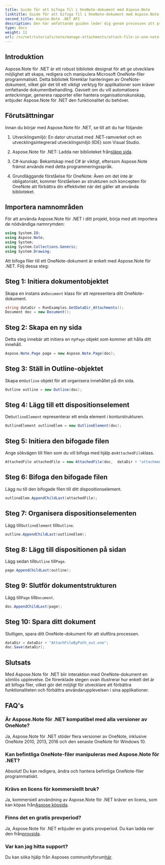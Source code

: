 ```yaml
---
title: Guide för att bifoga fil i OneNote-dokument med Aspose.Note
linktitle: Guide för att bifoga fil i OneNote-dokument med Aspose.Note
second_title: Aspose.Note .NET API
description: Den här omfattande guiden leder dig genom processen att programmatiskt bifoga filer till OneNote-dokument, så att du kan lyfta dina antecknings- och dokumenthanteringsuppgifter. Med tydliga, steg-för-steg-instruktioner och användbara vanliga frågor.
type: docs
weight: 11
url: /sv/net/tutorials/note/manage-attachments/attach-file-in-one-note-documents/
---
```

## Introduktion

Aspose.Note för .NET är ett robust bibliotek designat för att ge utvecklare möjlighet att skapa, redigera och manipulera Microsoft OneNote-filer programmatiskt. Detta bibliotek förenklar hanteringen av OneNote-dokument, vilket gör det till ett viktigt verktyg för applikationer som kräver omfattande dokumentbehandling. Oavsett om du vill automatisera anteckningar, generera rapporter eller hantera organisationskunskap, erbjuder Aspose.Note för .NET den funktionalitet du behöver.

## Förutsättningar

Innan du börjar med Aspose.Note för .NET, se till att du har följande:

1. Utvecklingsmiljö: En dator utrustad med .NET-ramverket och en utvecklingsintegrerad utvecklingsmiljö (IDE) som Visual Studio.
  
2.  Aspose.Note för .NET: Ladda ner biblioteket från[släpp sida](https://releases.aspose.com/note/net/).

3. C#-kunskap: Bekantskap med C# är viktigt, eftersom Aspose.Note främst används med detta programmeringsspråk.

4. Grundläggande förståelse för OneNote: Även om det inte är obligatoriskt, kommer förståelsen av strukturen och koncepten för OneNote att förbättra din effektivitet när det gäller att använda biblioteket.

## Importera namnområden

För att använda Aspose.Note för .NET i ditt projekt, börja med att importera de nödvändiga namnrymden:

```csharp
using System.IO;
using Aspose.Note;
using System;
using System.Collections.Generic;
using System.Drawing;
```

Att bifoga filer till ett OneNote-dokument är enkelt med Aspose.Note för .NET. Följ dessa steg:

## Steg 1: Initiera dokumentobjektet

 Skapa en instans av`Document` klass för att representera ditt OneNote-dokument.

```csharp
string dataDir = RunExamples.GetDataDir_Attachments();
Document doc = new Document();
```

## Steg 2: Skapa en ny sida

 Detta steg innebär att initiera en ny`Page` objekt som kommer att hålla ditt innehåll.

```csharp
Aspose.Note.Page page = new Aspose.Note.Page(doc);
```

## Steg 3: Ställ in Outline-objektet

 Skapa en`Outline` objekt för att organisera innehållet på din sida.

```csharp
Outline outline = new Outline(doc);
```

## Steg 4: Lägg till ett dispositionselement

 De`OutlineElement` representerar ett enda element i konturstrukturen.

```csharp
OutlineElement outlineElem = new OutlineElement(doc);
```

## Steg 5: Initiera den bifogade filen

 Ange sökvägen till filen som du vill bifoga med hjälp av`AttachedFile`klass.

```csharp
AttachedFile attachedFile = new AttachedFile(doc,  dataDir + "attachment.txt");
```

## Steg 6: Bifoga den bifogade filen

Lägg nu till den bifogade filen till ditt dispositionselement.

```csharp
outlineElem.AppendChildLast(attachedFile);
```

## Steg 7: Organisera dispositionselementen

 Lägg till`OutlineElement` till`Outline`.

```csharp
outline.AppendChildLast(outlineElem);
```

## Steg 8: Lägg till dispositionen på sidan

 Lägg sedan till`Outline` till`Page`.

```csharp
page.AppendChildLast(outline);
```

## Steg 9: Slutför dokumentstrukturen

 Lägg till`Page` till`Document`.

```csharp
doc.AppendChildLast(page);
```

## Steg 10: Spara ditt dokument

Slutligen, spara ditt OneNote-dokument för att slutföra processen.

```csharp
dataDir = dataDir + "AttachFileByPath_out.one";
doc.Save(dataDir);
```

## Slutsats

Med Aspose.Note för .NET blir interaktion med OneNote-dokument en sömlös upplevelse. De förenklade stegen ovan illustrerar hur enkelt det är att bifoga filer, vilket gör det möjligt för utvecklare att förbättra funktionaliteten och förbättra användarupplevelsen i sina applikationer.

## FAQ's

### Är Aspose.Note för .NET kompatibel med alla versioner av OneNote?

Ja, Aspose.Note för .NET stöder flera versioner av OneNote, inklusive OneNote 2010, 2013, 2016 och den senaste OneNote för Windows 10.

### Kan befintliga OneNote-filer manipuleras med Aspose.Note för .NET?

Absolut! Du kan redigera, ändra och hantera befintliga OneNote-filer programmatiskt.

### Krävs en licens för kommersiellt bruk?

 Ja, kommersiell användning av Aspose.Note för .NET kräver en licens, som kan köpas från[Aspose köpsida](https://purchase.conholdate.com/buy).

### Finns det en gratis provperiod?

 Ja, Aspose.Note för .NET erbjuder en gratis provperiod. Du kan ladda ner den från[provsida](https://releases.aspose.com/).

### Var kan jag hitta support?

 Du kan söka hjälp från Asposes communityforum[här](https://forum.aspose.com/c/note/28).